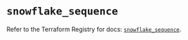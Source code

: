 # `snowflake_sequence`

Refer to the Terraform Registry for docs: [`snowflake_sequence`](https://registry.terraform.io/providers/snowflakedb/snowflake/2.8.0/docs/resources/sequence).

